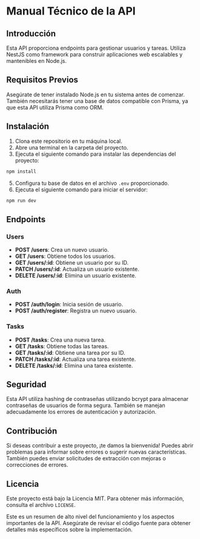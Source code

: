 # Manual Técnico de la API

## Introducción

Esta API proporciona endpoints para gestionar usuarios y tareas. Utiliza NestJS como framework para construir aplicaciones web escalables y mantenibles en Node.js.

## Requisitos Previos

Asegúrate de tener instalado Node.js en tu sistema antes de comenzar. También necesitarás tener una base de datos compatible con Prisma, ya que esta API utiliza Prisma como ORM.

## Instalación

1. Clona este repositorio en tu máquina local.
2. Abre una terminal en la carpeta del proyecto.
3. Ejecuta el siguiente comando para instalar las dependencias del proyecto:
```JavaScript
npm install
```
5. Configura tu base de datos en el archivo `.env` proporcionado.
6. Ejecuta el siguiente comando para iniciar el servidor:
```JavaScript
npm run dev
```
## Endpoints

### Users

- **POST /users**: Crea un nuevo usuario.
- **GET /users**: Obtiene todos los usuarios.
- **GET /users/:id**: Obtiene un usuario por su ID.
- **PATCH /users/:id**: Actualiza un usuario existente.
- **DELETE /users/:id**: Elimina un usuario existente.

### Auth

- **POST /auth/login**: Inicia sesión de usuario.
- **POST /auth/register**: Registra un nuevo usuario.

### Tasks

- **POST /tasks**: Crea una nueva tarea.
- **GET /tasks**: Obtiene todas las tareas.
- **GET /tasks/:id**: Obtiene una tarea por su ID.
- **PATCH /tasks/:id**: Actualiza una tarea existente.
- **DELETE /tasks/:id**: Elimina una tarea existente.

## Seguridad

Esta API utiliza hashing de contraseñas utilizando bcrypt para almacenar contraseñas de usuarios de forma segura. También se manejan adecuadamente los errores de autenticación y autorización.

## Contribución

Si deseas contribuir a este proyecto, ¡te damos la bienvenida! Puedes abrir problemas para informar sobre errores o sugerir nuevas características. También puedes enviar solicitudes de extracción con mejoras o correcciones de errores.

## Licencia

Este proyecto está bajo la Licencia MIT. Para obtener más información, consulta el archivo `LICENSE`.

Este es un resumen de alto nivel del funcionamiento y los aspectos importantes de la API. Asegúrate de revisar el código fuente para obtener detalles más específicos sobre la implementación.
